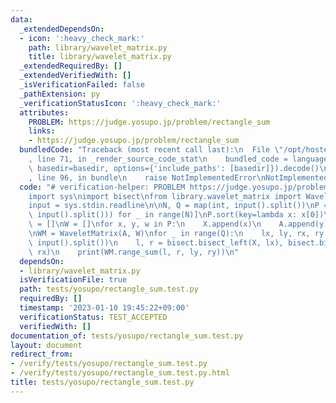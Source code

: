 ```yaml
---
data:
  _extendedDependsOn:
  - icon: ':heavy_check_mark:'
    path: library/wavelet_matrix.py
    title: library/wavelet_matrix.py
  _extendedRequiredBy: []
  _extendedVerifiedWith: []
  _isVerificationFailed: false
  _pathExtension: py
  _verificationStatusIcon: ':heavy_check_mark:'
  attributes:
    PROBLEM: https://judge.yosupo.jp/problem/rectangle_sum
    links:
    - https://judge.yosupo.jp/problem/rectangle_sum
  bundledCode: "Traceback (most recent call last):\n  File \"/opt/hostedtoolcache/PyPy/3.7.13/x64/site-packages/onlinejudge_verify/documentation/build.py\"\
    , line 71, in _render_source_code_stat\n    bundled_code = language.bundle(stat.path,\
    \ basedir=basedir, options={'include_paths': [basedir]}).decode()\n  File \"/opt/hostedtoolcache/PyPy/3.7.13/x64/site-packages/onlinejudge_verify/languages/python.py\"\
    , line 96, in bundle\n    raise NotImplementedError\nNotImplementedError\n"
  code: "# verification-helper: PROBLEM https://judge.yosupo.jp/problem/rectangle_sum\n\
    import sys\nimport bisect\nfrom library.wavelet_matrix import WaveletMatrix\n\n\
    input = sys.stdin.readline\n\nN, Q = map(int, input().split())\nP = [tuple(map(int,\
    \ input().split())) for _ in range(N)]\nP.sort(key=lambda x: x[0])\nX = []\nA\
    \ = []\nW = []\nfor x, y, w in P:\n    X.append(x)\n    A.append(y)\n    W.append(w)\n\
    \nWM = WaveletMatrix(A, W)\nfor _ in range(Q):\n    lx, ly, rx, ry = map(int,\
    \ input().split())\n    l, r = bisect.bisect_left(X, lx), bisect.bisect_left(X,\
    \ rx)\n    print(WM.range_sum(l, r, ly, ry))\n"
  dependsOn:
  - library/wavelet_matrix.py
  isVerificationFile: true
  path: tests/yosupo/rectangle_sum.test.py
  requiredBy: []
  timestamp: '2023-01-10 19:45:22+09:00'
  verificationStatus: TEST_ACCEPTED
  verifiedWith: []
documentation_of: tests/yosupo/rectangle_sum.test.py
layout: document
redirect_from:
- /verify/tests/yosupo/rectangle_sum.test.py
- /verify/tests/yosupo/rectangle_sum.test.py.html
title: tests/yosupo/rectangle_sum.test.py
---
```

